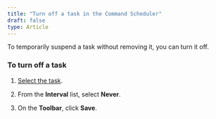 ```yaml
---
title: "Turn off a task in the Command Scheduler"
draft: false
type: Article 
---
```


To temporarily suspend a task without removing it, you can turn it off.

### To turn off a task

1. [Select the task](select-a-task-in-the-command-scheduler.md).

2. From the **Interval** list, select **Never**.

3. On the **Toolbar**, click **Save**.

​